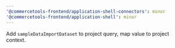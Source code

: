 ```yaml
---
'@commercetools-frontend/application-shell-connectors': minor
'@commercetools-frontend/application-shell': minor
---
```


Add `sampleDataImportDataset` to project query, map value to project context.
